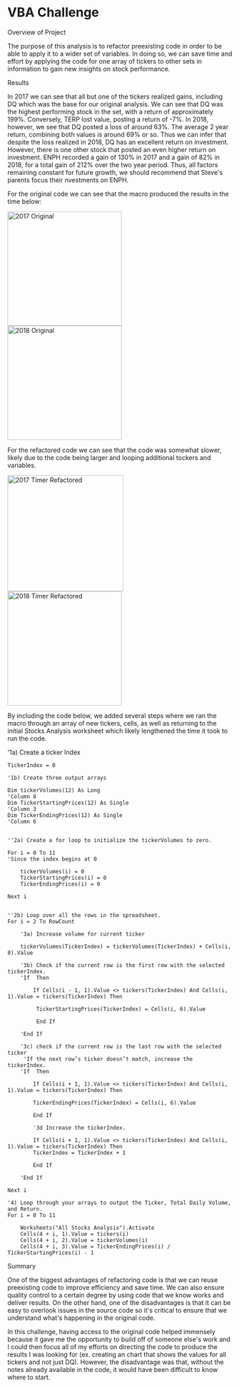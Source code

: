 # VBA Challenge

Overview of Project

The purpose of this analysis is to refactor preexisting code in order to be able to apply it to a wider set of variables. In doing so, we can save time and effort by applying the code for one array of tickers to other sets in information to gain new insights on stock performance.

Results

In 2017 we can see that all but one of the tickers realized gains, including DQ which was the base for our original analysis. We can see that DQ was the highest performing stock in the set, with a return of approximately 199%. Conversely, TERP lost value, posting a return of -7%. In 2018, however, we see that DQ posted a loss of around 63%. The average 2 year return, combining both values is around 69% or so. Thus we can infer that despite the loss realized in 2018, DQ has an excellent return on investment. However, there is one other stock that posted an even higher return on investment. ENPH recorded a gain of 130% in 2017 and a gain of 82% in 2018, for a total gain of 212% over the two year period. Thus, all factors remaining constant for future growth, we should recommend that Steve's parents focus their nvestments on ENPH.

For the original code we can see that the macro produced the results in the time below:

<img width="256" alt="2017 Original" src="https://user-images.githubusercontent.com/99847786/158745716-f4edfda2-f558-423f-ac74-4293cedad71e.png">

<img width="256" alt="2018 Original" src="https://user-images.githubusercontent.com/99847786/158745704-cce0085b-5818-42b5-a98f-b31d5d5e7e22.png">


For the refactored code we can see that the code was somewhat slower, likely due to the code being larger and looping additional tockers and variables.

<img width="260" alt="2017 Timer Refactored" src="https://user-images.githubusercontent.com/99847786/158745733-403bf2f7-dfc1-4957-a62d-d025d68534ae.png">

<img width="256" alt="2018 Timer Refactored" src="https://user-images.githubusercontent.com/99847786/158745744-704e5eb1-933b-4ed3-acfb-9ad57deee22f.png">

By including the code below, we added several steps where we ran the macro through an array of new tickers, cells, as well as returning to the initial Stocks Analysis worksheet which likely lengthened the time it took to run the code. 

'1a) Create a ticker Index
    
    TickerIndex = 0
    
    '1b) Create three output arrays
    
    Dim tickerVolumes(12) As Long
    'Column 8
    Dim TickerStartingPrices(12) As Single
    'Column 3
    Dim TickerEndingPrices(12) As Single
    'Column 6
    
    
    ''2a) Create a for loop to initialize the tickerVolumes to zero.

    For i = 0 To 11
    'Since the index begins at 0
    
        tickerVolumes(i) = 0
        TickerStartingPrices(i) = 0
        TickerEndingPrices(i) = 0
        
    Next i
    
        
    ''2b) Loop over all the rows in the spreadsheet.
    For i = 2 To RowCount
    
        '3a) Increase volume for current ticker
    
        tickerVolumes(TickerIndex) = tickerVolumes(TickerIndex) + Cells(i, 8).Value
        
        '3b) Check if the current row is the first row with the selected tickerIndex.
        'If  Then
            
            If Cells(i - 1, 1).Value <> tickers(TickerIndex) And Cells(i, 1).Value = tickers(TickerIndex) Then
            
             TickerStartingPrices(TickerIndex) = Cells(i, 6).Value
             
             End If
            
        'End If
        
        '3c) check if the current row is the last row with the selected ticker
         'If the next row’s ticker doesn’t match, increase the tickerIndex.
        'If  Then
            
            If Cells(i + 1, 1).Value <> tickers(TickerIndex) And Cells(i, 1).Value = tickers(TickerIndex) Then
            
            TickerEndingPrices(TickerIndex) = Cells(i, 6).Value
            
            End If

            '3d Increase the tickerIndex.
            
            If Cells(i + 1, 1).Value <> tickers(TickerIndex) And Cells(i, 1).Value = tickers(TickerIndex) Then
            TickerIndex = TickerIndex + 1
            
            End If
            
        'End If
    
    Next i
    
    '4) Loop through your arrays to output the Ticker, Total Daily Volume, and Return.
    For i = 0 To 11
        
        Worksheets("All Stocks Analysis").Activate
        Cells(4 + i, 1).Value = tickers(i)
        Cells(4 + i, 2).Value = tickerVolumes(i)
        Cells(4 + i, 3).Value = TickerEndingPrices(i) / TickerStartingPrices(i) - 1
        

Summary

One of the biggest advantages of refactoring code is that we can reuse preexisting code to improve efficiency and save time. We can also ensure quality control to a certain degree by using code that we know works and deliver results. On the other hand, one of the disadvantages is that it can be easy to overlook issues in the source code so it's critical to ensure that we understand what's happening in the original code. 

In this challenge, having access to the original code helped immensely because it gave me the opportunity to build off of someone else's work and I could then focus all of my efforts on directing the code to produce the results I was looking for (ex. creating an chart that shows the values for all tickers and not just DQ). However, the disadvantage was that, without the notes already available in the code, it would have been difficult to know where to start.

